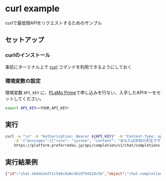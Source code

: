 curl example
========================

curlで最低限APIをリクエストするためのサンプル

## セットアップ

### curlのインストール

事前にターミナル上で [curl](https://curl.se/) コマンドを利用できるようにしておく

### 環境変数の設定

環境変数 `API_KEY` に、[PLaMo Prime](https://plamo.preferredai.jp/)で申し込みを行ない、入手したAPIキーをセットしてください。

```sh
export API_KEY=<YOUR_API_KEY>
```

## 実行

```bash
curl -w "\n" -H "Authorization: Bearer ${API_KEY}" -H "Content-Type: application/json" \
    -d '{"messages":[{"role": "system", "content": "あなたは学校の先生です"}, {"role": "user", "content": "二次方程式の解の公式を端的に教えてください"}], "model": "plamo-1.0-prime"}' \
    https://platform.preferredai.jp/api/completion/v1/chat/completions
```

## 実行結果例

```json
{"id":"chat-eb6da3a371c546c8a8c4629794328c5b","object":"chat.completion","created":1733220118,"model":"plamo-1.0-prime","choices":[{"index":0,"message":{"role":"assistant","content":"二次方程式の解の公式は以下の通りです。\n\n二次方程式の解の公式\n\n二次方程式の解の公式は、二次方程式の解を求めるための公式で、次のように表されます。\n\nx = (-b ± √(b² - 4ac)) / 2a\n\nここで、a、b、cは二次方程式の係数であり、xは解となります。\n\nこの公式を用いることで、二次方程式の解を簡単に求めることができます。\n\nなお、二次方程式とは、一般的にはax² + bx + c = 0の形式で表される方程式のことを指します。\n\n以上が、二次方程式の解の公式についての回答です。ご理解いただけましたでしょうか？他にも何か質問がありましたら、お気軽にお尋ねください。","tool_calls":[]},"logprobs":null,"finish_reason":"stop","stop_reason":null}],"usage":{"prompt_tokens":169,"total_tokens":394,"completion_tokens":225},"prompt_logprobs":null}
```
